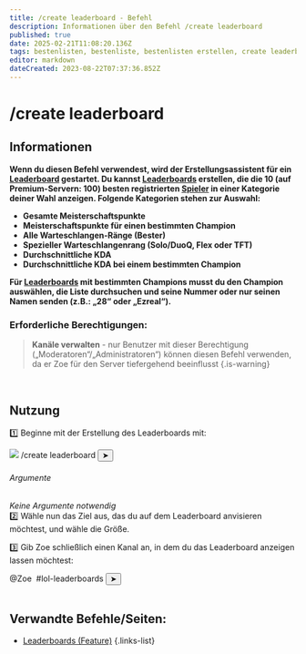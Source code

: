 ```yaml
---
title: /create leaderboard - Befehl
description: Informationen über den Befehl /create leaderboard
published: true
date: 2025-02-21T11:08:20.136Z
tags: bestenlisten, bestenliste, bestenlisten erstellen, create leaderboard
editor: markdown
dateCreated: 2023-08-22T07:37:36.852Z
---
```


# /create leaderboard
## Informationen
**Wenn du diesen Befehl verwendest, wird der Erstellungsassistent für ein [Leaderboard](/de/features/leaderboards) gestartet. Du kannst [Leaderboards](/de/features/leaderboards) erstellen, die die 10 (auf Premium-Servern: 100) besten registrierten [Spieler](/de/terms/player) in einer Kategorie deiner Wahl anzeigen. Folgende Kategorien stehen zur Auswahl:**
- **Gesamte Meisterschaftspunkte**
- **Meisterschaftspunkte für einen bestimmten Champion**
- **Alle Warteschlangen-Ränge (Bester)**
- **Spezieller Warteschlangenrang (Solo/DuoQ, Flex oder TFT)**
- **Durchschnittliche KDA**
- **Durchschnittliche KDA bei einem bestimmten Champion**

**Für [Leaderboards](/de/features/leaderboards) mit bestimmten Champions musst du den Champion auswählen, die Liste durchsuchen und seine Nummer oder nur seinen Namen senden (z.B.: „28“ oder „Ezreal“).**
<br>

### Erforderliche Berechtigungen:
>**Kanäle verwalten** - nur Benutzer mit dieser Berechtigung („Moderatoren“/„Administratoren“) können diesen Befehl verwenden, da er Zoe für den Server tiefergehend beeinflusst {.is-warning}

<br>

## Nutzung
:one: Beginne mit der Erstellung des Leaderboards mit:
<div class="discord-preview">
    <div class="dcp-chatbar">
        <img src="/zoe_logo.png" class="dcp-avatar">
        <span class="dcp-command">/create leaderboard</span>
        <button class="dcp-send-btn">&#10148;</button> 
    </div>
</div>

###### Argumente
*Keine Argumente notwendig*
<br>
:two: Wähle nun das Ziel aus, das du auf dem Leaderboard anvisieren möchtest, und wähle die Größe.

:three: Gib Zoe schließlich einen Kanal an, in dem du das Leaderboard anzeigen lassen möchtest:
<div class="discord-preview">
    <div class="dcp-chatbar">
        <span class="dcp-mention">@Zoe</span>&nbsp;
       <span class="dcp-mention">#lol-leaderboards</span>
        <button class="dcp-send-btn">&#10148;</button> 
    </div>
</div>
<br>

## Verwandte Befehle/Seiten:
-   [Leaderboards (Feature)](/de/features/leaderboards/)
{.links-list}